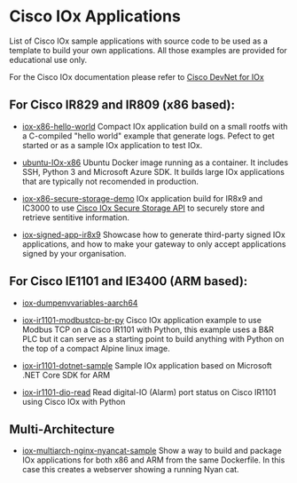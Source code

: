 # Cisco IOx Applications

List of Cisco IOx sample applications with source code to be used as a template to build your own applications.
All those examples are provided for educational use only.

For the Cisco IOx documentation please refer to [Cisco DevNet for IOx](https://developer.cisco.com/docs/iox/)

## For Cisco IR829 and IR809 (x86 based):

* [iox-x86-hello-world](https://github.com/etychon/iox-x86-hello-world)
Compact IOx application build on a small rootfs with a C-compiled "hello world" example that generate logs. Pefect to get started or as a sample IOx application to test IOx.

* [ubuntu-IOx-x86](https://github.com/etychon/ubuntu-IOx-x86)
Ubuntu Docker image running as a container. It includes SSH, Python 3 and Microsoft Azure SDK. It builds large IOx applications that are typically not recomended in production.

* [iox-x86-secure-storage-demo](https://github.com/etychon/iox-x86-secure-storage-demo)
IOx application build for IR8x9 and IC3000 to use [Cisco IOx Secure Storage API](https://developer.cisco.com/docs/iox/#!secure-storage-service-and-api) to securely store and retrieve sentitive information.

* [iox-signed-app-ir8x9](https://github.com/etychon/iox-signed-app-ir8x9)
Showcase how to generate third-party signed IOx applications, and how to make your gateway to only accept applications signed by your organisation.

## For Cisco IE1101 and IE3400 (ARM based):

* [iox-dumpenvvariables-aarch64](https://github.com/etychon/iox-dumpenvvariables-aarch64) 

* [iox-ir1101-modbustcp-br-py](https://github.com/etychon/iox-ir1101-modbustcp-br-py)
Cisco IOx application example to use Modbus TCP on a Cisco IR1101 with Python, this example uses a B&R PLC but it can serve as a starting point to build anything with Python on the top of a compact Alpine linux image.

* [iox-ir1101-dotnet-sample](https://github.com/etychon/iox-ir1101-dotnet-sample) 
Sample IOx application based on Microsoft .NET Core SDK for ARM

* [iox-ir1101-dio-read](https://github.com/etychon/iox-ir1101-dio-read)
Read digital-IO (Alarm) port status on Cisco IR1101 using Cisco IOx with Python

## Multi-Architecture

* [iox-multiarch-nginx-nyancat-sample](https://github.com/etychon/iox-multiarch-nginx-nyancat-sample)
Show a way to build and package IOx applications for both x86 and ARM from the same Dockerfile. In this case this creates a webserver showing a running Nyan cat. 
